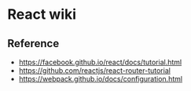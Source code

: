 # React wiki

## Reference

* <https://facebook.github.io/react/docs/tutorial.html>
* <https://github.com/reactjs/react-router-tutorial>
* <https://webpack.github.io/docs/configuration.html>
